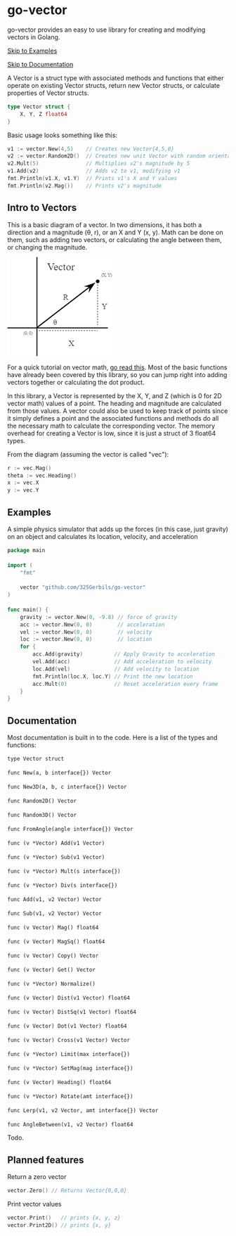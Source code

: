 # go-vector
go-vector provides an easy to use library for creating and modifying vectors in Golang. 

[Skip to Examples](#Examples)

[Skip to Documentation](#Documentation)

A Vector is a struct type with associated methods and functions that either operate on existing Vector structs, return new Vector structs, or calculate properties of Vector structs.

```go
type Vector struct {
	X, Y, Z float64
}
```

Basic usage looks something like this:

```go
v1 := vector.New(4,5)    // Creates new Vector{4,5,0}
v2 := vector.Random2D()  // Creates new unit Vector with random orientation
v2.Mult(5)               // Multiplies v2's magnitude by 5
v1.Add(v2)               // Adds v2 to v1, modifying v1
fmt.Println(v1.X, v1.Y)  // Prints v1's X and Y values
fmt.Println(v2.Mag())    // Prints v2's magnitude
```


## Intro to Vectors

This is a basic diagram of a vector. In two dimensions, it has both a direction and a magnitude (θ, r), or an X and Y (x, y). Math can be done on them, such as adding two vectors, or calculating the angle between them, or changing the magnitude. 

![Diagram of a Vector](/vector.png)

For a quick tutorial on vector math, [go read this](https://www.wyzant.com/resources/lessons/math/calculus/multivariable_vectors/introduction). Most of the basic functions have already been covered by this library, so you can jump right into adding vectors together or calculating the dot product.

In this library, a Vector is represented by the X, Y, and Z (which is 0 for 2D vector math) values of a point. The heading and magnitude are calculated from those values. A vector could also be used to keep track of points since it simply defines a point and the associated functions and methods do all the necessary math to calculate the corresponding vector. The memory overhead for creating a Vector is low, since it is just a struct of 3 float64 types. 

From the diagram (assuming the vector is called "vec"):
```go
r := vec.Mag()
theta := vec.Heading()
x := vec.X
y := vec.Y
```

## Examples

A simple physics simulator that adds up the forces (in this case, just gravity) on an object and calculates its location, velocity, and acceleration
```go
package main

import (
	"fmt"

	vector "github.com/325Gerbils/go-vector"
)

func main() {
	gravity := vector.New(0, -9.8) // force of gravity
	acc := vector.New(0, 0)        // acceleration
	vel := vector.New(0, 0)        // velocity
	loc := vector.New(0, 0)        // location
	for {
		acc.Add(gravity)          // Apply Gravity to acceleration
		vel.Add(acc)              // Add acceleration to velocity
		loc.Add(vel)              // Add velocity to location
		fmt.Println(loc.X, loc.Y) // Print the new location
		acc.Mult(0)               // Reset acceleration every frame
	}
}

```

## Documentation

Most documentation is built in to the code. Here is a list of the types and functions:

```
type Vector struct

func New(a, b interface{}) Vector

func New3D(a, b, c interface{}) Vector

func Random2D() Vector

func Random3D() Vector

func FromAngle(angle interface{}) Vector

func (v *Vector) Add(v1 Vector)

func (v *Vector) Sub(v1 Vector)

func (v *Vector) Mult(s interface{})

func (v *Vector) Div(s interface{}) 

func Add(v1, v2 Vector) Vector

func Sub(v1, v2 Vector) Vector

func (v Vector) Mag() float64

func (v Vector) MagSq() float64

func (v Vector) Copy() Vector

func (v Vector) Get() Vector

func (v *Vector) Normalize()

func (v Vector) Dist(v1 Vector) float64

func (v Vector) DistSq(v1 Vector) float64

func (v Vector) Dot(v1 Vector) float64

func (v Vector) Cross(v1 Vector) Vector

func (v *Vector) Limit(max interface{})

func (v *Vector) SetMag(mag interface{}) 

func (v Vector) Heading() float64

func (v *Vector) Rotate(amt interface{})

func Lerp(v1, v2 Vector, amt interface{}) Vector

func AngleBetween(v1, v2 Vector) float64
```

Todo. 

## Planned features

Return a zero vector
```go
vector.Zero() // Returns Vector{0,0,0}
```

Print vector values
```go
vector.Print()   // prints {x, y, z}
vector.Print2D() // prints {x, y}
```
